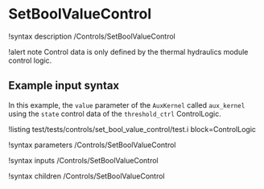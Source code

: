 # SetBoolValueControl

!syntax description /Controls/SetBoolValueControl

!alert note
Control data is only defined by the thermal hydraulics module control logic.

## Example input syntax

In this example, the `value` parameter of the `AuxKernel` called `aux_kernel`
using the `state` control data of the `threshold_ctrl` ControlLogic.

!listing test/tests/controls/set_bool_value_control/test.i block=ControlLogic

!syntax parameters /Controls/SetBoolValueControl

!syntax inputs /Controls/SetBoolValueControl

!syntax children /Controls/SetBoolValueControl
